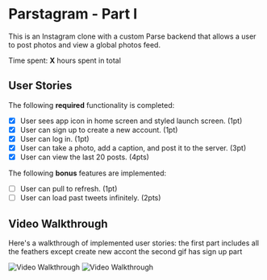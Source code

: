 # Parstagram - Part I

This is an Instagram clone with a custom Parse backend that allows a user to post photos and view a global photos feed.

Time spent: **X** hours spent in total

## User Stories

The following **required** functionality is completed:

- [X] User sees app icon in home screen and styled launch screen. (1pt)
- [X] User can sign up to create a new account. (1pt)
- [X] User can log in. (1pt)
- [X] User can take a photo, add a caption, and post it to the server. (3pt)
- [X] User can view the last 20 posts. (4pts)

The following **bonus** features are implemented:

- [ ] User can pull to refresh. (1pt)
- [ ] User can load past tweets infinitely. (2pts)

## Video Walkthrough

Here's a walkthrough of implemented user stories:
the first part includes all the feathers except create new accont
the second gif has sign up part

<img src='http://g.recordit.co/isnAozTLyq.gif' title='Video Walkthrough' width='' alt='Video Walkthrough' />


<img src='http://g.recordit.co/rddmSOq9p6.gif' title='Video Walkthrough' width='' alt='Video Walkthrough' />

